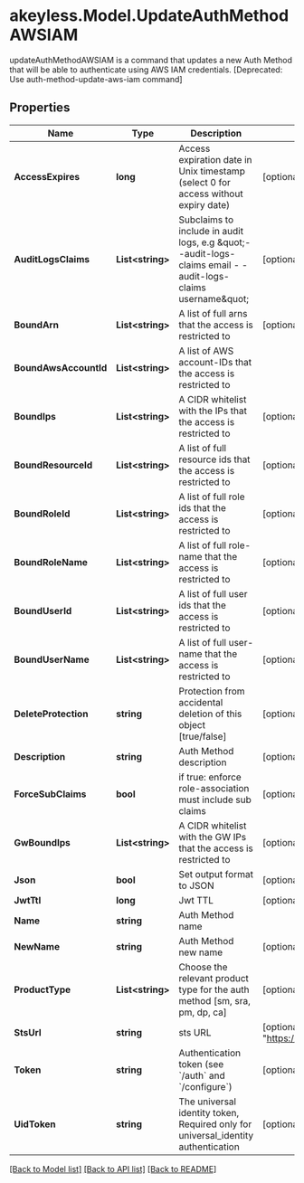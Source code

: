# akeyless.Model.UpdateAuthMethodAWSIAM
updateAuthMethodAWSIAM is a command that updates a new Auth Method that will be able to authenticate using AWS IAM credentials. [Deprecated: Use auth-method-update-aws-iam command]

## Properties

Name | Type | Description | Notes
------------ | ------------- | ------------- | -------------
**AccessExpires** | **long** | Access expiration date in Unix timestamp (select 0 for access without expiry date) | [optional] [default to 0]
**AuditLogsClaims** | **List&lt;string&gt;** | Subclaims to include in audit logs, e.g \&quot;- -audit-logs-claims email - -audit-logs-claims username\&quot; | [optional] 
**BoundArn** | **List&lt;string&gt;** | A list of full arns that the access is restricted to | [optional] 
**BoundAwsAccountId** | **List&lt;string&gt;** | A list of AWS account-IDs that the access is restricted to | 
**BoundIps** | **List&lt;string&gt;** | A CIDR whitelist with the IPs that the access is restricted to | [optional] 
**BoundResourceId** | **List&lt;string&gt;** | A list of full resource ids that the access is restricted to | [optional] 
**BoundRoleId** | **List&lt;string&gt;** | A list of full role ids that the access is restricted to | [optional] 
**BoundRoleName** | **List&lt;string&gt;** | A list of full role-name that the access is restricted to | [optional] 
**BoundUserId** | **List&lt;string&gt;** | A list of full user ids that the access is restricted to | [optional] 
**BoundUserName** | **List&lt;string&gt;** | A list of full user-name that the access is restricted to | [optional] 
**DeleteProtection** | **string** | Protection from accidental deletion of this object [true/false] | [optional] 
**Description** | **string** | Auth Method description | [optional] 
**ForceSubClaims** | **bool** | if true: enforce role-association must include sub claims | [optional] 
**GwBoundIps** | **List&lt;string&gt;** | A CIDR whitelist with the GW IPs that the access is restricted to | [optional] 
**Json** | **bool** | Set output format to JSON | [optional] [default to false]
**JwtTtl** | **long** | Jwt TTL | [optional] [default to 0]
**Name** | **string** | Auth Method name | 
**NewName** | **string** | Auth Method new name | [optional] 
**ProductType** | **List&lt;string&gt;** | Choose the relevant product type for the auth method [sm, sra, pm, dp, ca] | [optional] 
**StsUrl** | **string** | sts URL | [optional] [default to "https://sts.amazonaws.com"]
**Token** | **string** | Authentication token (see &#x60;/auth&#x60; and &#x60;/configure&#x60;) | [optional] 
**UidToken** | **string** | The universal identity token, Required only for universal_identity authentication | [optional] 

[[Back to Model list]](../README.md#documentation-for-models) [[Back to API list]](../README.md#documentation-for-api-endpoints) [[Back to README]](../README.md)

